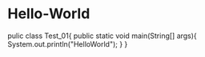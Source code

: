 # Hello-World

pulic class Test_01{
	public static void main(String[] args){
		System.out.println("HelloWorld");
		}
}
